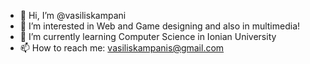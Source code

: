 - 👋 Hi, I’m @vasiliskampani
- 👀 I’m interested in Web and Game designing and also in multimedia!
- 🌱 I’m currently learning Computer Science in Ionian University
- 📫 How to reach me: vasiliskampanis@gmail.com
<!---
vasiliskampani/vasiliskampani is a ✨ special ✨ repository because its `README.md` (this file) appears on your GitHub profile.
You can click the Preview link to take a look at your changes.
--->

